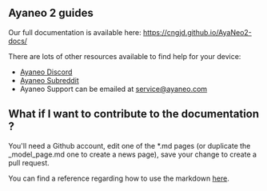 ## Ayaneo 2 guides
Our full documentation is available here: https://cngjd.github.io/AyaNeo2-docs/

There are lots of other resources available to find help for your device: 

- [Ayaneo Discord](https://discord.gg/dKEhfZjx)
- [Ayaneo Subreddit](https://www.reddit.com/r/ayaneo/)
- Ayaneo Support can be emailed at [service@ayaneo.com](mailto:service@ayaneo.com)

## What if I want to contribute to the documentation ?
You'll need a Github account, edit one of the *.md pages (or duplicate the _model_page.md one to create a news page), save your change to create a pull request.

You can find a reference regarding how to use the markdown [here](https://www.markdownguide.org/basic-syntax/).

